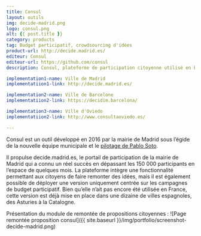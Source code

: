 ```yaml
---
title: Consul
layout: outils
img: decide-madrid.png
logo: consul.png
alt: {{ post.title }}
category: products
tag: Budget participatif, crowdsourcing d'idées
product-url: http://decide.madrid.es/
editeur: Consul
editeur-url: https://github.com/consul
description: Consul, plateforme de participation citoyenne utilisé en Espagne par Madrid, Barcelone etc. Elle permet remontée de propositions citoyennes et la mise en place de budget participatif.

implementation1-name: Ville de Madrid
implementatiion1-link: http://decide.madrid.es/

implementation2-name: Ville de Barcelone
implementatiion2-link: https://decidim.barcelona/

implementation3-name: Ville d'Oviedo
implementatiion2-link: http://www.consultaoviedo.es/

---
```


Consul est un outil développé en 2016 par la mairie de Madrid sous l’égide de la nouvelle équipe municipale et le [pilotage de Pablo Soto](http://rue89.nouvelobs.com/2015/12/20/rencontre-pablo-soto-geek-podemos-262540).

Il propulse decide.madrid.es, le portail de participation de la mairie de Madrid qui a connu un réel succès en dépassant les 150 000 participants en l’espace de quelques mois. La plateforme intègre une fonctionnalité permettant aux citoyens de faire remonter des idées, mais il est également possible de déployer une version uniquement centrée sur les campagnes de budget participatif. Bien qu’elle n’ait pas encore été utilisée en France, cette version est déjà mise en place dans une dizaine de villes espagnoles, des Asturies à la Catalogne.

Présentation du module de remontée de propositions citoyennes :
![Page remontée proposition consul]({{ site.baseurl }}/img/portfolio/screenshot-decide-madrid.png)

